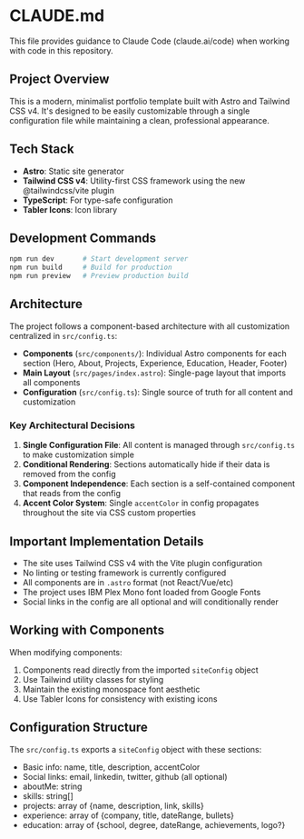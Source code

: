 # CLAUDE.md

This file provides guidance to Claude Code (claude.ai/code) when working with code in this repository.

## Project Overview

This is a modern, minimalist portfolio template built with Astro and Tailwind CSS v4. It's designed to be easily customizable through a single configuration file while maintaining a clean, professional appearance.

## Tech Stack

- **Astro**: Static site generator
- **Tailwind CSS v4**: Utility-first CSS framework using the new @tailwindcss/vite plugin
- **TypeScript**: For type-safe configuration
- **Tabler Icons**: Icon library

## Development Commands

```bash
npm run dev       # Start development server
npm run build     # Build for production
npm run preview   # Preview production build
```

## Architecture

The project follows a component-based architecture with all customization centralized in `src/config.ts`:

- **Components** (`src/components/`): Individual Astro components for each section (Hero, About, Projects, Experience, Education, Header, Footer)
- **Main Layout** (`src/pages/index.astro`): Single-page layout that imports all components
- **Configuration** (`src/config.ts`): Single source of truth for all content and customization

### Key Architectural Decisions

1. **Single Configuration File**: All content is managed through `src/config.ts` to make customization simple
2. **Conditional Rendering**: Sections automatically hide if their data is removed from the config
3. **Component Independence**: Each section is a self-contained component that reads from the config
4. **Accent Color System**: Single `accentColor` in config propagates throughout the site via CSS custom properties

## Important Implementation Details

- The site uses Tailwind CSS v4 with the Vite plugin configuration
- No linting or testing framework is currently configured
- All components are in `.astro` format (not React/Vue/etc)
- The project uses IBM Plex Mono font loaded from Google Fonts
- Social links in the config are all optional and will conditionally render

## Working with Components

When modifying components:
1. Components read directly from the imported `siteConfig` object
2. Use Tailwind utility classes for styling
3. Maintain the existing monospace font aesthetic
4. Use Tabler Icons for consistency with existing icons

## Configuration Structure

The `src/config.ts` exports a `siteConfig` object with these sections:
- Basic info: name, title, description, accentColor
- Social links: email, linkedin, twitter, github (all optional)
- aboutMe: string
- skills: string[]
- projects: array of {name, description, link, skills}
- experience: array of {company, title, dateRange, bullets}
- education: array of {school, degree, dateRange, achievements, logo?}

